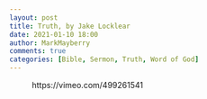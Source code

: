 ```yaml
---
layout: post
title: Truth, by Jake Locklear
date: 2021-01-10 18:00
author: MarkMayberry
comments: true
categories: [Bible, Sermon, Truth, Word of God]
---
```

<!-- wp:embed {"url":"https://vimeo.com/499261541","type":"video","providerNameSlug":"vimeo","responsive":true,"className":"wp-embed-aspect-4-3 wp-has-aspect-ratio"} -->
<figure class="wp-block-embed is-type-video is-provider-vimeo wp-block-embed-vimeo wp-embed-aspect-4-3 wp-has-aspect-ratio"><div class="wp-block-embed__wrapper">
https://vimeo.com/499261541
</div></figure>
<!-- /wp:embed -->
